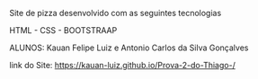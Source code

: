 Site de pizza desenvolvido com as seguintes tecnologias

HTML - CSS - BOOTSTRAAP 

ALUNOS: Kauan Felipe Luiz e Antonio Carlos da Silva Gonçalves

link do Site: https://kauan-luiz.github.io/Prova-2-do-Thiago-/
